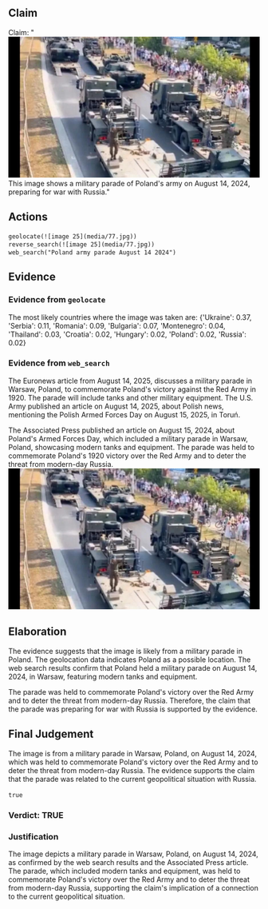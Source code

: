 ## Claim
Claim: "![image 25](media/77.jpg) This image shows a military parade of Poland's army on August 14, 2024, preparing for war with Russia."

## Actions
```
geolocate(![image 25](media/77.jpg))
reverse_search(![image 25](media/77.jpg))
web_search("Poland army parade August 14 2024")
```

## Evidence
### Evidence from `geolocate`
The most likely countries where the image was taken are: {'Ukraine': 0.37, 'Serbia': 0.11, 'Romania': 0.09, 'Bulgaria': 0.07, 'Montenegro': 0.04, 'Thailand': 0.03, 'Croatia': 0.02, 'Hungary': 0.02, 'Poland': 0.02, 'Russia': 0.02}

### Evidence from `web_search`
The Euronews article from August 14, 2025, discusses a military parade in Warsaw, Poland, to commemorate Poland's victory against the Red Army in 1920. The parade will include tanks and other military equipment. The U.S. Army published an article on August 14, 2025, about Polish news, mentioning the Polish Armed Forces Day on August 15, 2025, in Toruń.

The Associated Press published an article on August 15, 2024, about Poland's Armed Forces Day, which included a military parade in Warsaw, Poland, showcasing modern tanks and equipment. The parade was held to commemorate Poland's 1920 victory over the Red Army and to deter the threat from modern-day Russia. ![image 25](media/77.jpg)

## Elaboration
The evidence suggests that the image is likely from a military parade in Poland. The geolocation data indicates Poland as a possible location. The web search results confirm that Poland held a military parade on August 14, 2024, in Warsaw, featuring modern tanks and equipment.

The parade was held to commemorate Poland's victory over the Red Army and to deter the threat from modern-day Russia. Therefore, the claim that the parade was preparing for war with Russia is supported by the evidence.


## Final Judgement
The image is from a military parade in Warsaw, Poland, on August 14, 2024, which was held to commemorate Poland's victory over the Red Army and to deter the threat from modern-day Russia. The evidence supports the claim that the parade was related to the current geopolitical situation with Russia.

`true`

### Verdict: TRUE

### Justification
The image depicts a military parade in Warsaw, Poland, on August 14, 2024, as confirmed by the web search results and the Associated Press article. The parade, which included modern tanks and equipment, was held to commemorate Poland's victory over the Red Army and to deter the threat from modern-day Russia, supporting the claim's implication of a connection to the current geopolitical situation.
